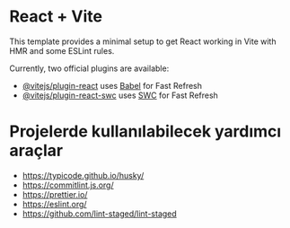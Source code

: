 # React + Vite

This template provides a minimal setup to get React working in Vite with HMR and some ESLint rules.

Currently, two official plugins are available:

- [@vitejs/plugin-react](https://github.com/vitejs/vite-plugin-react/blob/main/packages/plugin-react/README.md) uses [Babel](https://babeljs.io/) for Fast Refresh
- [@vitejs/plugin-react-swc](https://github.com/vitejs/vite-plugin-react-swc) uses [SWC](https://swc.rs/) for Fast Refresh

# Projelerde kullanılabilecek yardımcı araçlar

- https://typicode.github.io/husky/
- https://commitlint.js.org/
- https://prettier.io/
- https://eslint.org/
- https://github.com/lint-staged/lint-staged